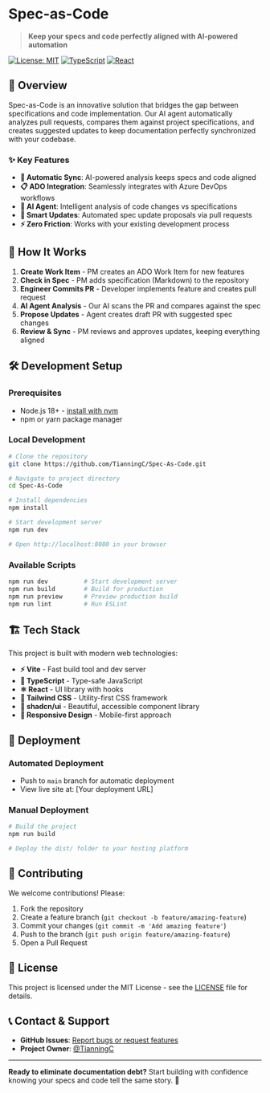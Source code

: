 # Spec-as-Code

> **Keep your specs and code perfectly aligned with AI-powered automation**

[![License: MIT](https://img.shields.io/badge/License-MIT-yellow.svg)](https://opensource.org/licenses/MIT)
[![TypeScript](https://img.shields.io/badge/TypeScript-007ACC?logo=typescript&logoColor=white)](https://www.typescriptlang.org/)
[![React](https://img.shields.io/badge/React-20232A?logo=react&logoColor=61DAFB)](https://reactjs.org/)

## 🚀 Overview

Spec-as-Code is an innovative solution that bridges the gap between specifications and code implementation. Our AI agent automatically analyzes pull requests, compares them against project specifications, and creates suggested updates to keep documentation perfectly synchronized with your codebase.

### ✨ Key Features

- **🔄 Automatic Sync**: AI-powered analysis keeps specs and code aligned
- **📋 ADO Integration**: Seamlessly integrates with Azure DevOps workflows  
- **🤖 AI Agent**: Intelligent analysis of code changes vs specifications
- **📝 Smart Updates**: Automated spec update proposals via pull requests
- **⚡ Zero Friction**: Works with your existing development process

## 🎯 How It Works

1. **Create Work Item** - PM creates an ADO Work Item for new features
2. **Check in Spec** - PM adds specification (Markdown) to the repository
3. **Engineer Commits PR** - Developer implements feature and creates pull request
4. **AI Agent Analysis** - Our AI scans the PR and compares against the spec
5. **Propose Updates** - Agent creates draft PR with suggested spec changes
6. **Review & Sync** - PM reviews and approves updates, keeping everything aligned

## 🛠️ Development Setup

### Prerequisites

- Node.js 18+ - [install with nvm](https://github.com/nvm-sh/nvm#installing-and-updating)
- npm or yarn package manager

### Local Development

```bash
# Clone the repository
git clone https://github.com/TianningC/Spec-As-Code.git

# Navigate to project directory
cd Spec-As-Code

# Install dependencies
npm install

# Start development server
npm run dev

# Open http://localhost:8080 in your browser
```

### Available Scripts

```bash
npm run dev          # Start development server
npm run build        # Build for production
npm run preview      # Preview production build
npm run lint         # Run ESLint
```

## 🏗️ Tech Stack

This project is built with modern web technologies:

- **⚡ Vite** - Fast build tool and dev server
- **🔷 TypeScript** - Type-safe JavaScript 
- **⚛️ React** - UI library with hooks
- **🎨 Tailwind CSS** - Utility-first CSS framework
- **🧩 shadcn/ui** - Beautiful, accessible component library
- **📱 Responsive Design** - Mobile-first approach

## 🚀 Deployment

### Automated Deployment
- Push to `main` branch for automatic deployment
- View live site at: [Your deployment URL]

### Manual Deployment
```bash
# Build the project
npm run build

# Deploy the dist/ folder to your hosting platform
```

## 🤝 Contributing

We welcome contributions! Please:

1. Fork the repository
2. Create a feature branch (`git checkout -b feature/amazing-feature`)
3. Commit your changes (`git commit -m 'Add amazing feature'`)
4. Push to the branch (`git push origin feature/amazing-feature`)
5. Open a Pull Request

## 📄 License

This project is licensed under the MIT License - see the [LICENSE](LICENSE) file for details.

## 📞 Contact & Support

- **GitHub Issues**: [Report bugs or request features](https://github.com/TianningC/Spec-As-Code/issues)
- **Project Owner**: [@TianningC](https://github.com/TianningC)

---

**Ready to eliminate documentation debt?** Start building with confidence knowing your specs and code tell the same story. 🎯
